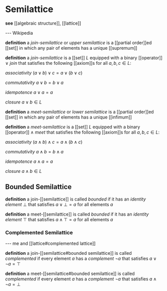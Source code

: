 # Semilattice

**see** [[algebraic structure]], [[lattice]]

--- Wikipedia

**definition** a _join-semilattice_ or _upper semilattice_ is a [[partial order]]ed [[set]] in which any pair of elements has a unique [[supremum]]

**definition** a _join-semilattice_ is a [[set]] $L$ equipped with a binary [[operator]] $\vee$ _join_ that satisfies the following [[axiom]]s for all $a, b, c \in L$:

_associativity_ $(a \vee b) \vee c = a \vee (b \vee c)$

_commutativity_ $a \vee b = b \vee a$

_idempotence_ $a \vee a = a$

_closure_ $a \vee b \in L$

**definition** a _meet-semilattice_ or _lower semilattice_ is a [[partial order]]ed [[set]] in which any pair of elements has a unique [[infimum]]

**definition** a _meet-semilattice_ is a [[set]] $L$ equipped with a binary [[operator]] $\wedge$ _meet_ that satisfies the following [[axiom]]s for all $a, b, c \in L$:

_associativity_ $(a \wedge b) \wedge c = a \wedge (b \wedge c)$

_commutativity_ $a \wedge b = b \wedge a$

_idempotence_ $a \wedge a = a$

_closure_ $a \wedge b \in L$

## Bounded Semilattice

**definition** a join-[[semilattice]] is called _bounded_ if it has an _identity element_ $\bot$ that satisfies $a \vee \bot = a$ for all elements $a$

**definition** a meet-[[semilattice]] is called _bounded_ if it has an _identity element_ $\top$ that satisfies $a \wedge \top = a$ for all elements $a$

### Complemented Semilattice

--- me and [[lattice#complemented lattice]]

**definition** a join-[[semilattice#bounded semilattice]] is called _complemented_ if every element $a$ has a _complement_ $\neg a$ that satisfies $a \vee \neg a = \top$

**definition** a meet-[[semilattice#bounded semilattice]] is called _complemented_ if every element $a$ has a _complement_ $\neg a$ that satisfies $a \wedge \neg a = \bot$
